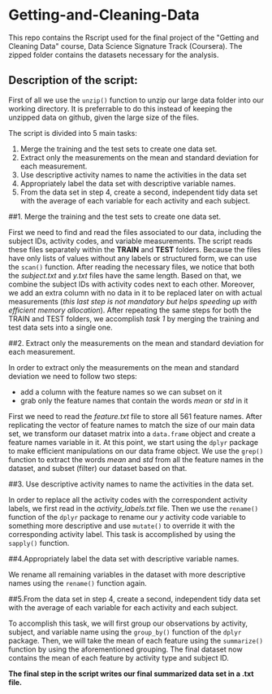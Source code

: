 # Getting-and-Cleaning-Data
This repo contains the Rscript used for the final project of the "Getting and Cleaning Data" course, Data Science Signature Track (Coursera). The zipped folder contains the datasets necessary for the analysis.

## Description of the script:

First of all we use the `unzip()` function to unzip our large data folder into our working directory. It is preferrable to do this instead of keeping the unzipped data on github, given the large size of the files.

The script is divided into 5 main tasks:

1. Merge the training and the test sets to create one data set.
2. Extract only the measurements on the mean and standard deviation for each measurement. 
3. Use descriptive activity names to name the activities in the data set
4. Appropriately label the data set with descriptive variable names. 
5. From the data set in step 4, create a second, independent tidy data set with the average of each variable for each activity and each subject.

##1. Merge the training and the test sets to create one data set.

First we need to find and read the files associated to our data, including the subject IDs, activity codes, and variable measurements. The script reads these files separately within the **TRAIN** and **TEST** folders. Because the files have only lists of values without any labels or structured form, we can use the `scan()` function. After reading the necessary files, we notice that both the _subject.txt_ and _y.txt_ files have the same length. Based on that, we combine the subject IDs with activity codes next to each other. Moreover, we add an extra column with no data in it to be replaced later on with actual measurements (_this last step is not mandatory but helps speeding up with efficient memory allocation_). After repeating the same steps for both the TRAIN and TEST folders, we accomplish *task 1* by merging the training and test data sets into a single one.

##2. Extract only the measurements on the mean and standard deviation for each measurement.

In order to extract only the measurements on the mean and standard deviation we need to follow two steps:
+ add a column with the feature names so we can subset on it
+ grab only the feature names that contain the words _mean_ or _std_ in it

First we need to read the _feature.txt_ file to store all 561 feature names. After replicating the vector of feature names to match the size of our main data set, we transform our dataset matrix into a `data.frame` object and create a feature names variable in it. At this point, we start using the `dplyr` package to make efficient manipulations on our data frame object. We use the `grep()` function to extract the words _mean_ and _std_ from all the feature names in the dataset, and subset (filter) our dataset based on that. 

##3. Use descriptive activity names to name the activities in the data set.

In order to replace all the activity codes with the correspondent activity labels, we first read in the *activity\_labels.txt* file. Then we use the `rename()` function of the `dplyr` package to rename our _y_ activity code variable to something more descriptive and use `mutate()` to override it with the corresponding activity label. This task is accomplished by using the `sapply()` function.

##4.Appropriately label the data set with descriptive variable names. 

We rename all remaining variables in the dataset with more descriptive names using the `rename()` function again.

##5.From the data set in step 4, create a second, independent tidy data set with the average of each variable for each activity and each subject.

To accomplish this task, we will first group our observations by activity, subject, and variable name using the `group_by()` function of the `dplyr` package. Then, we will take the mean of each feature using the `summarize()` function by using the aforementioned grouping. The final dataset now contains the mean of each feature by activity type and subject ID.

**The final step in the script writes our final summarized data set in a .txt file.**


